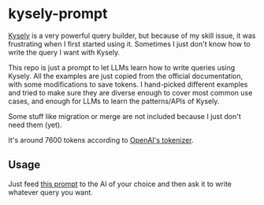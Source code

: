 # kysely-prompt

[Kysely](https://github.com/kysely-org/kysely) is a very powerful query builder, but because of my skill issue, it was frustrating when I first started using it. Sometimes I just don't know how to write the query I want with Kysely. 

This repo is just a prompt to let LLMs learn how to write queries using Kysely. All the examples are just copied from the official documentation, with some modifications to save tokens. I hand-picked different examples and tried to make sure they are diverse enough to cover most common use cases, and enough for LLMs to learn the patterns/APIs of Kysely.

Some stuff like migration or merge are not included because I just don't need them (yet).

It's around 7600 tokens according to [OpenAI's tokenizer](https://platform.openai.com/tokenizer).

## Usage

Just feed [this prompt](./kysely-postgresql.txt) to the AI of your choice and then ask it to write whatever query you want.
